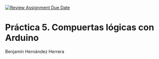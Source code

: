 [![Review Assignment Due Date](https://classroom.github.com/assets/deadline-readme-button-24ddc0f5d75046c5622901739e7c5dd533143b0c8e959d652212380cedb1ea36.svg)](https://classroom.github.com/a/jNcIkijt)
# Práctica 5. Compuertas lógicas con Arduino
Benjamín Hernández Herrera

